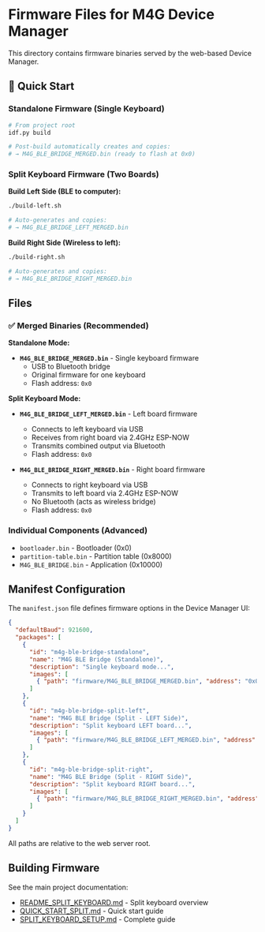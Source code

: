 # Firmware Files for M4G Device Manager

This directory contains firmware binaries served by the web-based Device Manager.

## 🚀 Quick Start

### Standalone Firmware (Single Keyboard)

```bash
# From project root
idf.py build

# Post-build automatically creates and copies:
# → M4G_BLE_BRIDGE_MERGED.bin (ready to flash at 0x0)
```

### Split Keyboard Firmware (Two Boards)

**Build Left Side (BLE to computer):**
```bash
./build-left.sh

# Auto-generates and copies:
# → M4G_BLE_BRIDGE_LEFT_MERGED.bin
```

**Build Right Side (Wireless to left):**
```bash
./build-right.sh

# Auto-generates and copies:
# → M4G_BLE_BRIDGE_RIGHT_MERGED.bin
```

## Files

### ✅ Merged Binaries (Recommended)

**Standalone Mode:**
- **`M4G_BLE_BRIDGE_MERGED.bin`** - Single keyboard firmware
  - USB to Bluetooth bridge
  - Original firmware for one keyboard
  - Flash address: `0x0`

**Split Keyboard Mode:**
- **`M4G_BLE_BRIDGE_LEFT_MERGED.bin`** - Left board firmware
  - Connects to left keyboard via USB
  - Receives from right board via 2.4GHz ESP-NOW
  - Transmits combined output via Bluetooth
  - Flash address: `0x0`

- **`M4G_BLE_BRIDGE_RIGHT_MERGED.bin`** - Right board firmware
  - Connects to right keyboard via USB
  - Transmits to left board via 2.4GHz ESP-NOW
  - No Bluetooth (acts as wireless bridge)
  - Flash address: `0x0`

### Individual Components (Advanced)
- `bootloader.bin` - Bootloader (0x0)
- `partition-table.bin` - Partition table (0x8000)
- `M4G_BLE_BRIDGE.bin` - Application (0x10000)

## Manifest Configuration

The `manifest.json` file defines firmware options in the Device Manager UI:

```json
{
  "defaultBaud": 921600,
  "packages": [
    {
      "id": "m4g-ble-bridge-standalone",
      "name": "M4G BLE Bridge (Standalone)",
      "description": "Single keyboard mode...",
      "images": [
        { "path": "firmware/M4G_BLE_BRIDGE_MERGED.bin", "address": "0x0" }
      ]
    },
    {
      "id": "m4g-ble-bridge-split-left",
      "name": "M4G BLE Bridge (Split - LEFT Side)",
      "description": "Split keyboard LEFT board...",
      "images": [
        { "path": "firmware/M4G_BLE_BRIDGE_LEFT_MERGED.bin", "address": "0x0" }
      ]
    },
    {
      "id": "m4g-ble-bridge-split-right",
      "name": "M4G BLE Bridge (Split - RIGHT Side)",
      "description": "Split keyboard RIGHT board...",
      "images": [
        { "path": "firmware/M4G_BLE_BRIDGE_RIGHT_MERGED.bin", "address": "0x0" }
      ]
    }
  ]
}
```

All paths are relative to the web server root.

## Building Firmware

See the main project documentation:
- [README_SPLIT_KEYBOARD.md](../../../../README_SPLIT_KEYBOARD.md) - Split keyboard overview
- [QUICK_START_SPLIT.md](../../../../QUICK_START_SPLIT.md) - Quick start guide
- [SPLIT_KEYBOARD_SETUP.md](../../../../SPLIT_KEYBOARD_SETUP.md) - Complete guide
